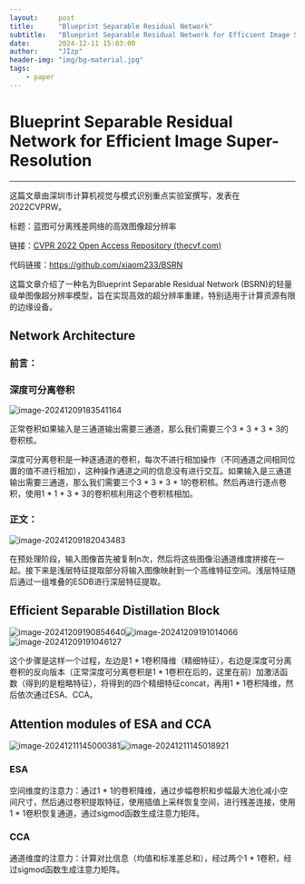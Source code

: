 ```yaml
---
layout:     post
title:      "Blueprint Separable Residual Network"
subtitle:   "Blueprint Separable Residual Network for Efficient Image Super-Resolution"
date:       2024-12-11 15:03:00
author:     "JIzp"
header-img: "img/bg-material.jpg"
tags:
    - paper
---
```


# Blueprint Separable Residual Network for Efficient Image Super-Resolution

------

这篇文章由深圳市计算机视觉与模式识别重点实验室撰写，发表在2022CVPRW。

标题：蓝图可分离残差网络的高效图像超分辨率

链接：[CVPR 2022 Open Access Repository (thecvf.com)](https://openaccess.thecvf.com/content/CVPR2022W/NTIRE/html/Li_Blueprint_Separable_Residual_Network_for_Efficient_Image_Super-Resolution_CVPRW_2022_paper.html)

代码链接：https://github.com/xiaom233/BSRN

这篇文章介绍了一种名为Blueprint Separable Residual Network (BSRN)的轻量级单图像超分辨率模型，旨在实现高效的超分辨率重建，特别适用于计算资源有限的边缘设备。

## Network Architecture

### 前言：

### 深度可分离卷积

![image-20241209183541164](C:\Users\24531\AppData\Roaming\Typora\typora-user-images\image-20241209183541164.png)

正常卷积如果输入是三通道输出需要三通道，那么我们需要三个3 * 3 * 3 * 3的卷积核。

深度可分离卷积是一种逐通道的卷积，每次不进行相加操作（不同通道之间相同位置的值不进行相加），这种操作通道之间的信息没有进行交互。如果输入是三通道输出需要三通道，那么我们需要三个3 * 3 * 3 * 1的卷积核。然后再进行逐点卷积，使用1 * 1 * 3 * 3的卷积核利用这个卷积核相加。

### 正文：

![image-20241209182043483](C:\Users\24531\AppData\Roaming\Typora\typora-user-images\image-20241209182043483.png)

在预处理阶段，输入图像首先被复制n次，然后将这些图像沿通道维度拼接在一起。接下来是浅层特征提取部分将输入图像映射到一个高维特征空间。浅层特征随后通过一组堆叠的ESDB进行深层特征提取。

## Efficient Separable Distillation Block

![image-20241209190854640](C:\Users\24531\AppData\Roaming\Typora\typora-user-images\image-20241209190854640.png)![image-20241209191014066](C:\Users\24531\AppData\Roaming\Typora\typora-user-images\image-20241209191014066.png)![image-20241209191046127](C:\Users\24531\AppData\Roaming\Typora\typora-user-images\image-20241209191046127.png)

这个步骤是这样一个过程，左边是1 * 1卷积降维（精细特征），右边是深度可分离卷积的反向版本（正常深度可分离卷积是1 * 1卷积在后的，这里在前）加激活函数（得到的是粗略特征），将得到的四个精细特征concat，再用1 * 1卷积降维，然后依次通过ESA、CCA。

## Attention modules of ESA and CCA

![image-20241211145000381](C:\Users\24531\AppData\Roaming\Typora\typora-user-images\image-20241211145000381.png)![image-20241211145018921](C:\Users\24531\AppData\Roaming\Typora\typora-user-images\image-20241211145018921.png)

### ESA

空间维度的注意力：通过1 * 1的卷积降维，通过步幅卷积和步幅最大池化减小空间尺寸，然后通过卷积提取特征，使用插值上采样恢复空间，进行残差连接，使用1 * 1卷积恢复通道，通过sigmod函数生成注意力矩阵。

### CCA

通道维度的注意力：计算对比信息（均值和标准差总和），经过两个1 * 1卷积，经过sigmod函数生成注意力矩阵。
